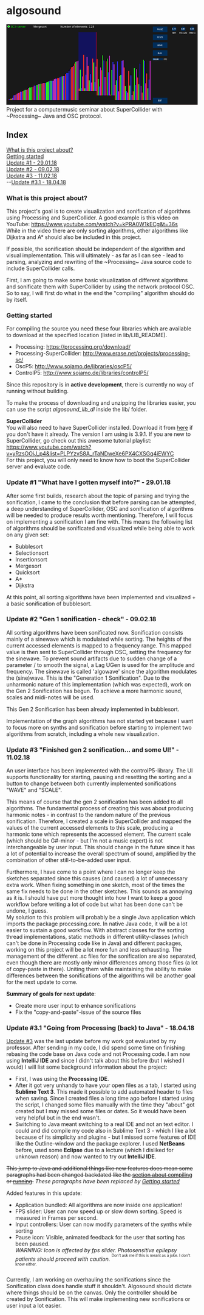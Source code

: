 # algosound
![showcase](images/algosound_showcase_v2.png) <br />
Project for a computermusic seminar about SuperCollider with ~Processing~ Java and OSC protocol.

## Index
[What is this project about?](https://github.com/ekzyis/algosound#what-is-this-project-about) <br />
[Getting started](https://github.com/ekzyis/algosound#getting-started) <br />
[Update #1 - 29.01.18](https://github.com/ekzyis/algosound#update-1-what-have-i-gotten-myself-into---290118) <br />
[Update #2 - 09.02.18](https://github.com/ekzyis/algosound#update-2-gen-1-sonification---check---090218) <br />
[Update #3 - 11.02.18](https://github.com/ekzyis/algosound#update-3-finished-gen-2-sonification-and-some-ui---110218) <br />
--[Update #3.1 - 18.04.18](https://github.com/ekzyis/algosound#update-31-going-from-processing-back-to-java---180418)

### What is this project about?
This project's goal is to create visualization and sonification of algorithms using Processing and SuperCollider.
A good example is this video on YouTube: https://www.youtube.com/watch?v=kPRA0W1kECg&t=36s <br />
While in the video there are only sorting algorithms, other algorithms like Dijkstra and A* should also be included in this project.

If possible, the sonification should be independent of the algorithm and visual implementation. This will ultimately - as far as I can see - lead to parsing, analyzing and rewriting of the ~Processing~ Java source code to include SuperCollider calls.

First, I am going to make some basic visualization of different algorithms and sonificate them with SuperCollider by using  the network protocol OSC. So to say, I will first do what in the end the "compiling" algorithm should do by itself.

### Getting started

For compiling the source you need these four libraries which are available to download at the specified location (listed in lib/LIB_README).
- Processing: https://processing.org/download/
- Processing-SuperCollider: http://www.erase.net/projects/processing-sc/
- OscP5: http://www.sojamo.de/libraries/oscP5/
- ControlP5: http://www.sojamo.de/libraries/controlP5/

Since this repository is in **active development**, there is currently no way of running without building.

To make the process of downloading and unzipping the libraries easier, you can use the script *algosound_lib_dl* inside the lib/ folder.

 **SuperCollider** <br />
 You will also need to have SuperCollider installed. Download it from [here](https://supercollider.github.io/download.html) if you don't have it already. The version I am using is 3.9.1. If you are new to SuperCollider, go check out this awesome tutorial playlist: <br /> https://www.youtube.com/watch?v=yRzsOOiJ_p4&list=PLPYzvS8A_rTaNDweXe6PX4CXSGq4iEWYC <br />
 For this project, you will only need to know how to boot the SuperCollider server and evaluate code.

### Update #1 "What have I gotten myself into?" - 29.01.18
After some first builds, research about the topic of parsing and trying the sonification, I came to the conclusion that before parsing can be attempted, a deep understanding of SuperCollider, OSC and sonification of algorithms will be needed to produce results worth mentioning. Therefore, I will focus on implementing a sonification I am fine with. This means the following list of algorithms should be sonificated and visualized while being able to work on any given set:
  - Bubblesort
  - Selectionsort
  - Insertionsort
  - Mergesort
  - Quicksort
  - A*
  - Dijkstra
  
 At this point, all sorting algorithms have been implemented and visualized + a basic sonification of bubblesort.
 
### Update #2 "Gen 1 sonification - check" - 09.02.18
All sorting algorithms have been sonificated now.
Sonification consists mainly of a sinewave which is modulated while sorting. The heights of the current accessed elements is mapped to a frequency range. This mapped value is then sent to SuperCollider through OSC, setting the frequency for the sinewave. To prevent sound artifacts due to sudden change of a parameter / to smooth the signal, a Lag UGen is used for the amplitude and frequency. The sinewave is called 'algowave' since the algorithm modulates the (sine)wave. This is the "Generation 1 Sonification". Due to the unharmonic nature of this implementation (which was expected), work on the Gen 2 Sonification has begun. To achieve a more harmonic sound, scales and midi-notes will be used.

This Gen 2 Sonification has been already implemented in bubblesort.

Implementation of the graph algorithms has not started yet because I want to focus more on synths and sonification before starting to implement two algorithms from scratch, including a whole new visualization.

### Update #3 "Finished gen 2 sonification... and some UI!" - 11.02.18
An user interface has been implemented with the controlP5-library. The UI supports functionality for starting, pausing and resetting the sorting and a button to change between both currently implemented sonifications "WAVE" and "SCALE".

This means of course that the gen 2 sonification has been added to all algorithms. The fundamental process of creating this was about producing harmonic notes - in contrast to the random nature of the previous sonification. Therefore, I created a scale in SuperCollider and mapped the values of the current accessed elements to this scale, producing a harmonic tone which represents the accessed element. The current scale (which should be G#-minor - but I'm not a music expert) is not interchangeable by user input. This should change in the future since it has a lot of potential to increase the overall spectrum of sound, amplified by the combination of other still-to-be-added user input.

Furthermore, I have come to a point where I can no longer keep the sketches separated since this causes (and caused) a lot of unnecessary extra work. When fixing something in one sketch, most of the times the same fix needs to be done in the other sketches. This sounds as annoying as it is. I should have put more thought into how I want to keep a good workflow before writing a lot of code but what has been done can't be undone, I guess. <br />
My solution to this problem will probably be a single Java application which imports the package processing.core. In native Java code, it will be a lot easier to sustain a good workflow. With abstract classes for the sorting thread implementations, static methods in different utility-classes (which can't be done in Processing code like in Java) and different packages, working on this project will be a lot more fun and less exhausting. The management of the different .sc files for the sonification are also separated, even though there are mostly only minor differences among those files (a lot of copy-paste in there). Uniting them while maintaining the ability to make differences between the sonifications of the algorithms will be another goal for the next update to come.

**Summary of goals for next update**: 
 * Create more user input to enhance sonifications
 * Fix the "copy-and-paste"-issue of the source files

### Update #3.1 "Going from Processing (back) to Java" - 18.04.18

[Update #3](https://github.com/ekzyis/algosound#update-3-finished-gen-2-sonification-and-some-ui---110218) was the last update before my work got evaluated by my professor. After sending in my code, I did spend some time on finishing rebasing the code base on Java code and not Processing code. I am now using <b>IntelliJ IDE</b> and since I didn't talk about this before (but I wished I would) I will list some background information about the project:
* First, I was using the <b>Processing IDE</b>.
* After it got very unhandy to have your open files as a tab, I started using <b>Sublime Text 3</b>. This made it possible to add automated header to files when saving. Since I created files a long time ago before I started using the script, I changed some files manually with the time they "about" got created but I may missed some files or dates. So it would have been very helpful but in the end wasn't.
* Switching to Java meant switching to a real IDE and not an text editor. I could and did compile my code also in Sublime Text 3 - which I like a lot because of its simplicity and plugins - but I missed some features of IDE like the Outline-window and the package explorer. I used <b>NetBeans</b> before, used some <b>Eclipse</b> due to a lecture (which I disliked for unknown reason) and now wanted to try out <b>IntelliJ IDE</b>. 

~~This jump to Java and additional things like new features does mean some paragraphs had been changed backdated like the [section about compiling](https://github.com/ekzyis/algosound#how-to-use---compiling) or [running](https://github.com/ekzyis/algosound#how-to-use---running-the-application).~~ *These paragraphs have been replaced by [Getting started](https://github.com/ekzyis/algosound#getting-started)*

Added features in this update:
* Application bundled: All algorithms are now inside one application!
* FPS slider: User can now speed up or slow down sorting. Speed is measured in Frames per second.
* Input controllers: User can now modify parameters of the synths while sorting
* Pause icon: Visible, animated feedback for the user that sorting has been paused.<br>
*WARNING: Icon is affected by fps slider. Photosensitive epilepsy patients should proceed with caution.* <sup><sup>Don't ask me if this is meant as a joke. I don't know either.</sup></sup>

Currently, I am working on overhauling the sonifications since the Sonification class does handle stuff it shouldn't. Algosound should dictate where things should be on the canvas. Only the controller should be created by Sonification. This will make implementing new sonifications or user input a lot easier.

